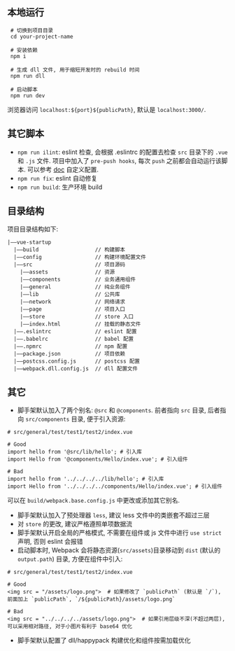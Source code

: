## 本地运行

```
 # 切换到项目目录
 cd your-project-name

 # 安装依赖
 npm i

 # 生成 dll 文件, 用于缩短开发时的 rebuild 时间
 npm run dll

 # 启动脚本
 npm run dev
```

浏览器访问 `localhost:${port}${publicPath}`, 默认是 `localhost:3000/`.

## 其它脚本

* `npm run ilint`: eslint 检查, 会根据 .eslintrc 的配置去检查 `src` 目录下的 `.vue` 和 `.js` 文件. 项目中加入了 `pre-push hooks`, 每次 `push` 之前都会自动运行该脚本. 可以参考 [doc](lint.org/docs/rules/) 自定义配置.
* `npm run fix`: eslint 自动修复
* `npm run build`: 生产环境 build

## 目录结构

项目目录结构如下:

```
|——vue-startup
  |——build                  // 构建脚本
  |——config                 // 构建环境配置文件
  |——src                    // 项目源码
    |——assets               // 资源
    |——components           // 业务通用组件
    |——general              // 纯业务组件
    |——lib                  // 公共库
    |——network              // 网络请求
    |——page                 // 项目入口
    |——store                // store 入口
    |——index.html           // 挂载的静态文件
  |——.eslintrc              // eslint 配置
  |——.babelrc               // babel 配置
  |——.npmrc                 // npm 配置
  |——package.json           // 项目依赖
  |——postcss.config.js      // postcss 配置
  |——webpack.dll.config.js  // dll 配置文件
```

## 其它

* 脚手架默认加入了两个别名: `@src` 和 `@components`. 前者指向 `src` 目录, 后者指向 `src/components` 目录, 便于引入资源:

```
# src/general/test/test1/test2/index.vue

# Good
import hello from '@src/lib/hello'; # 引入库
import Hello from '@components/Hello/index.vue'; # 引入组件

# Bad
import hello from '../../../../lib/hello'; # 引入库
import Hello from '../../../../components/Hello/index.vue'; # 引入组件
```

可以在 `build/webpack.base.config.js` 中更改或添加其它别名.

* 脚手架默认加入了预处理器 `less`, 建议 less 文件中的类嵌套不超过三层
* 对 `store` 的更改, 建议严格遵照单项数据流
* 脚手架默认开启全局的严格模式, 不需要在组件或 js 文件中进行 `use strict` 声明, 否则 eslint 会报错
* 启动脚本时, Webpack 会将静态资源(`src/assets`)目录移动到 `dist` (默认的 `output.path`) 目录, 方便在组件中引入:

```
# src/general/test/test1/test2/index.vue

# Good
<img src = "/assets/logo.png">  # 如果修改了 `publicPath` (默认是 `/`), 前面加上 `publicPath`, `/${publicPath}/assets/logo.png`

# Bad
<img src = "../../../../assets/logo.png">  # 如果引用层级不深(不超过两层), 可以采用相对路径, 对于小图片有利于 base64 优化
```

* 脚手架默认配置了 dll/happypack 构建优化和组件按需加载优化

